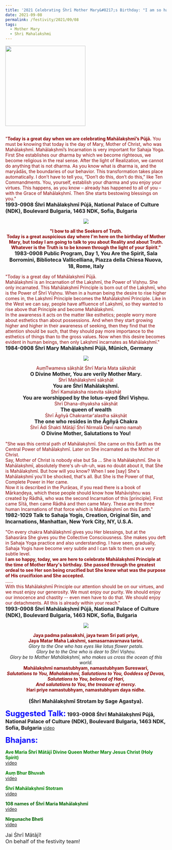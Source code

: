 ```yaml
---
title: '2021 Celebrating Śhrī Mother Mary&#8217;s Birthday: "I am so happy, today, we are here to celebrate Mahālakṣhmī Principle at the time of Mother Mary&#8217;s birthday." '
date: 2021-09-08
permalink: /festivity/2021/09/08
tags:
  - Mother Mary
  - Shri Mahalakshmi
---
```


<div style="text-align: left"><img src="/images/image1.png" width="250" /></div><br>

<p>
<font color="DarkRed">"<b>Today is a great day when we are celebrating Mahālakṣhmī’s Pūjā.</b> You must be knowing that today is the day of Mary, Mother of Christ, who was Mahālakṣhmī.
Mahālakṣhmī’s Incarnation is very important for Sahaja Yoga. First She establishes our dharma by which we become righteous, we become religious in the real sense. After the light of Realization, we cannot do anything that is not dharma. As you know what is dharma is, and the maryādās, the boundaries of our behavior. This transformation takes place automatically. I don’t have to tell you, “Don’t do this, don’t do this,” like Ten Commandments. You, yourself, establish your dharma and you enjoy your virtues. This happens, as you know – already has happened to all of you – with the Grace of Mahālakṣhmī. Then She starts bestowing blessings on you."</font><br>
<font size="+0"><b>1993-0908 Śhrī Mahālakṣhmī Pūjā, National Palace of Culture (NDK), Boulevard Bulgaria, 1463 NDK, Sofia, Bulgaria</b></font>
</p>

<div style="text-align: center"><img src="/images/image764.png" /></div>

<p style="text-align:center;">
<font color="DarkRed"><b>"I bow to all the Seekers of Truth.<br>
<b>Today is a great auspicious day where I'm here on the birthday of Mother Mary</b>, but today I am going to talk to you about Reality and about Truth. Whatever is the Truth is to be known through the light of your Spirit."</b></font><br>
<font size="+0"><b>1983-0908 Public Program, Day 1, You Are the Spirit, Sala Borromini, Biblioteca Vallicelliana, Piazza della Chiesa Nuova, 18, Rome, Italy</b></font>
</p>

<p>
<font color="DarkRed">"Today is a great day of Mahālakṣhmī Pūjā.<br>
Mahālakṣhmī is an Incarnation of the Lakṣhmī, the Power of Viṣhṇu. She only incarnated. This Mahālakṣhmī Principle is born out of the Lakṣhmī, who is the Power of Śhrī Viṣhṇu. When in a human being the desire to rise higher comes in, the Lakṣhmī Principle becomes the Mahālakṣhmī Principle. Like in the West we can say, people have affluence of Lakṣhmī, so they wanted to rise above that Principle and become Mahālakṣhmī.<br>
In the awareness it acts on the matter like esthetics; people worry more about esthetics than about possessions. And when they start growing higher and higher in their awareness of seeking, then they find that the attention should be such, that they should pay more importance to the esthetics of things than to the gross values. Now when this desire becomes evident in human beings, then only Lakṣhmī incarnates as Mahālakṣhmī."</font><br>
<font size="+0"><b>1984-0908 Śhrī Mary Mahālakṣhmī Pūjā, Münich, Germany</b></font>
</p>

<div style="text-align: center"><img src="/images/image765.png" /></div>

<p style="text-align:center;">
<font color="DarkRed">AuṃTwameva sākṣhāt Śhrī Maria Mata sākṣhāt</font><br>
<font size="+0"><b>O Divine Mother, You are verily Mother Mary.</b></font><br>
<font color="DarkRed">Śhrī Mahālakṣhmī sākṣhāt</font><br>
<font size="+0"><b>You are Śhrī Mahālakṣhmī.</b></font><br>
<font color="DarkRed">Śhrī Kamalaksha nisevita sākṣhāt</font><br>
<font size="+0"><b>You are worshipped by the lotus-eyed Śhrī Viṣhṇu.</b></font><br>
<font color="DarkRed">Śhrī Dhana-dhyaksha sākṣhāt</font><br>
<font size="+0"><b>The queen of wealth</b></font><br>
<font color="DarkRed">Śhrī Āgñyā Chakrantar'alastha sākṣhāt</font><br>
<font size="+0"><b>The one who resides in the Āgñyā Chakra</b></font><br>
<font color="DarkRed">Śhrī Ādi Śhakti Mātājī Śhrī Nirmalā Devī namo namaḥ</font><br>
<font size="+0"><b>O Divine Mother, Salutations to You!</b></font>
</p>

<p>
<font color="DarkRed">"She was this central path of Mahālakṣhmī. She came on this Earth as the Central Power of Mahālakṣhmī. Later on She incarnated as the Mother of Christ.<br> 
Say, Mother of Christ is nobody else but Sa ... She is Mahālakṣhmī. She is Mahālakṣhmī, absolutely there's uh-uh-uh, was no doubt about it, that She is Mahālakṣhmī. But how will you know? When I see [say] She's Mahālakṣhmī you'll be shocked, that's all. But She is the Power of that, Complete Power in Her came.<br>
Now it is described in the Purāṇas, if you read there is a book of Mārkaṇḍeya, which these people should know how Mahāviṣhṇu was created by Rādhā, who was the second Incarnation of this [principle]. First came Sītā, then came Rādhā and then came Mary. These are the three human Incarnations of that force which is Mahālakṣhmī on this Earth."</font><br>
<font size="+0"><b>1982-1029 Talk to Sahaja Yogis, Creation, Original Sin, and Incarnations, Manhattan, New York City, NY, U.S.A.</b></font>
</p>

<p>
<font color="DarkRed">"On every chakra Mahālakṣhmī gives you Her blessings, but at the Sahasrāra She gives you the Collective Consciousness. She makes you deft in Sahaja Yoga practice and also understanding. I have seen, gradually, Sahaja Yogis have become very subtle and I can talk to them on a very subtle level.<br>
<b>I am so happy, today, we are here to celebrate Mahālakṣhmī Principle at the time of Mother Mary's birthday. She passed through the greatest ordeal to see Her son being crucified but She knew what was the purpose of His crucifixion and She accepted.</b><br>
......<br>
With this Mahālakṣhmī Principle our attention should be on our virtues, and we must enjoy our generosity. We must enjoy our purity. We should enjoy our innocence and chastity -- even men have to do that. We should enjoy our detachments. All this is already within your reach."</font><br>
<font size="+0"><b>1993-0908 Śhrī Mahālakṣhmī Pūjā, National Palace of Culture (NDK), Boulevard Bulgaria, 1463 NDK, Sofia, Bulgaria</b></font>
</p>

<div style="text-align: center"><img src="/images/image766.png" /></div>

<p style="text-align:center;">
<font color="DarkRed"><b>Jaya padma palasakshi, jaya twam Sri pati priye,<br>
Jaya Matar Maha Lakshmi, samasarnavarnava tarini.</b></font><br>
<i>Glory to the One who has eyes like lotus flower petals.<br>
Glory be to the One who is dear to Śhrī Viṣhṇu.<br>   
Glory be to Mother Mahālakṣhmī, who makes us cross the ocean of this world.</i><br>
<font color="DarkRed"><b>Mahālakṣhmī namastubhyam, namastubhyam Sureswarī,<br>
<i>Salutations to You,  Mahalakshmi,
Salutations to You, Goddess of Devas,<br>
Salutations to You, beloved of Hari,<br>
And salutations to You, the treasure of mercy.</i><br>
Hari priye namastubhyam, namastubhyam daya nidhe.</b></font><br>
<br>
<font size="+0"><b>(Śhrī Mahālakṣhmī Strotam by Sage Agastya).</b></font>
</p>

<font size="+2"><font color="blue"><b>Suggested Talk:</b></font></font> 
<font size="+0"><b>1993-0908 Śhrī Mahālakṣhmī Pūjā, National Palace of Culture (NDK), Boulevard Bulgaria, 1463 NDK, Sofia, Bulgaria</b></font>
<a href="https://vimeo.com/127894064"> video</a><br>

<font size="+2"><font color="blue"><b>Bhajans:</b></font></font>

<p>
<font color="green"><b>Ave Maria Śhrī Mātājī Divine Queen Mother Mary Jesus Christ (Holy Spirit)</b></font><br>
<a href="https://youtu.be/O8DVCazj_ys">video</a>
</p>

<p>
<font color="green"><b>Auṃ Bhur Bhuvah</b></font><br>
<a href="https://seven-teams.github.io/Videos_Links.html">video</a>
</p>
 
<p>
<font color="green"><b>Śhrī Mahālakṣhmī Stotram</b></font><br>
<a href="https://seven-teams.github.io/Videos_Links.html">video</a> 
</p>

<p>
<font color="DarkGreen"><b>108 names of Śhrī Maria Mahālakṣhmī</b></font><br>
<a href="https://youtu.be/CPX2vrXICO8?list=PL296F0FAD4AADA0E7">video</a> 
</p>

<p>
<font color="DarkGreen"><b>Nirgunache Bheti</b></font><br>
<a href="https://seven-teams.github.io/Videos_Links.html">video</a>
</p>

<p>
<font size="+0">Jai Śhrī Mātājī!<br>
On behalf of the festivity team!</font>
</p>